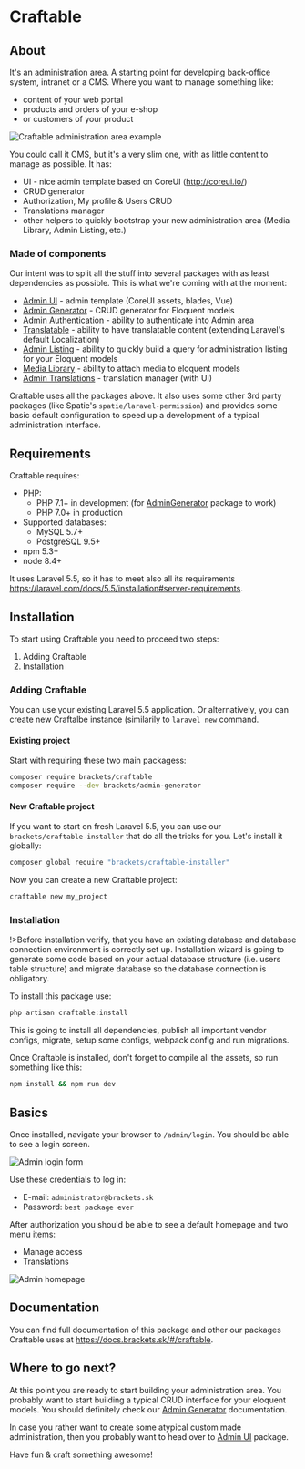 # Craftable #

## About ##

It's an administration area. A starting point for developing back-office system, intranet or a CMS. Where you want to manage something like:
- content of your web portal
- products and orders of your e-shop
- or customers of your product

![Craftable administration area example](https://docs.brackets.sk/assets/posts-crud.png "Craftable administration area example")

You could call it CMS, but it's a very slim one, with as little content to manage as possible. It has:
- UI - nice admin template based on CoreUI (http://coreui.io/)
- CRUD generator
- Authorization, My profile & Users CRUD
- Translations manager
- other helpers to quickly bootstrap your new administration area (Media Library, Admin Listing, etc.)

### Made of components ###

Our intent was to split all the stuff into several packages with as least dependencies as possible. This is what we're coming with at the moment:
- [Admin UI](https://docs.brackets.sk/#/admin-ui#admin-ui) - admin template (CoreUI assets, blades, Vue)
- [Admin Generator](https://docs.brackets.sk/#/admin-generator#admin-generator) - CRUD generator for Eloquent models
- [Admin Authentication](https://docs.brackets.sk/#/admin-auth#admin-auth) - ability to authenticate into Admin area
- [Translatable](https://docs.brackets.sk/#/translatable#translatable) - ability to have translatable content (extending Laravel's default Localization)
- [Admin Listing](https://docs.brackets.sk/#/admin-listing#admin-listing) - ability to quickly build a query for administration listing for your Eloquent models
- [Media Library](https://docs.brackets.sk/#/media#media) - ability to attach media to eloquent models
- [Admin Translations](https://docs.brackets.sk/#/admin-translations#admin-translations) - translation manager (with UI)

Craftable uses all the packages above. It also uses some other 3rd party packages (like Spatie's `spatie/laravel-permission`) and provides some basic default configuration to speed up a development of a typical administration interface.

## Requirements ##

Craftable requires:
- PHP:
  - PHP 7.1+ in development (for [AdminGenerator](https://docs.brackets.sk/#/admin-generator) package to work)
  - PHP 7.0+ in production
- Supported databases:
  - MySQL 5.7+
  - PostgreSQL 9.5+
- npm 5.3+
- node 8.4+

It uses Laravel 5.5, so it has to meet also all its requirements https://laravel.com/docs/5.5/installation#server-requirements.

## Installation ##

To start using Craftable you need to proceed two steps:
1. Adding Craftable
1. Installation

### Adding Craftable ###

You can use your existing Laravel 5.5 application. Or alternatively, you can create new Craftalbe instance (similarily to `laravel new` command.

#### Existing project ####

Start with requiring these two main packagess:

```bash
composer require brackets/craftable
composer require --dev brackets/admin-generator
```

#### New Craftable project ####

If you want to start on fresh Laravel 5.5, you can use our `brackets/craftable-installer` that do all the tricks for you. Let's install it globally:
```bash
composer global require "brackets/craftable-installer"
```

Now you can create a new Craftable project:
```bash
craftable new my_project
```

### Installation ###

!>Before installation verify, that you have an existing database and database connection environment is correctly set up. Installation wizard is going to generate some code based on your actual database structure (i.e. users table structure) and migrate database so the database connection is obligatory.

To install this package use:
```bash
php artisan craftable:install
```

This is going to install all dependencies, publish all important vendor configs, migrate, setup some configs, webpack config and run migrations.

Once Craftable is installed, don't forget to compile all the assets, so run something like this:
```bash
npm install && npm run dev
```

## Basics ##

Once installed, navigate your browser to `/admin/login`. You should be able to see a login screen.

![Admin login form](https://docs.brackets.sk/assets/login-form.png "Admin login form")

Use these credentials to log in:
- E-mail: `administrator@brackets.sk`
- Password: `best package ever`

After authorization you should be able to see a default homepage and two menu items:
- Manage access
- Translations

![Admin homepage](https://docs.brackets.sk/assets/admin-home.png "Admin homepage")

## Documentation ##

You can find full documentation of this package and other our packages Craftable uses at https://docs.brackets.sk/#/craftable.

## Where to go next? ##

At this point you are ready to start building your administration area. You probably want to start building a typical CRUD interface for your eloquent models. You should definitely check our [Admin Generator](admin-generator) documentation.

In case you rather want to create some atypical custom made administration, then you probably want to head over to [Admin UI](admin-ui) package.

Have fun & craft something awesome!